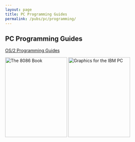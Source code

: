 ```yaml
---
layout: page
title: PC Programming Guides
permalink: /pubs/pc/programming/
---
```


PC Programming Guides
---

[OS/2 Programming Guides](/pubs/pc/programming/os2/)

[<img src="http://archive.pcjs.org/pubs/pc/programming/thumbs/The_8086_Book.jpg" width="200" height="260" alt="The 8086 Book"/>](http://archive.pcjs.org/pubs/pc/programming/The_8086_Book/The_8086_Book.pdf)
[<img src="http://archive.pcjs.org/pubs/pc/programming/Graphics_for_the_IBM_PC/thumbs/Graphics_for_the_IBM_PC 1.jpeg" width="200" height="260" alt="Graphics for the IBM PC"/>](Graphics_for_the_IBM_PC/)
